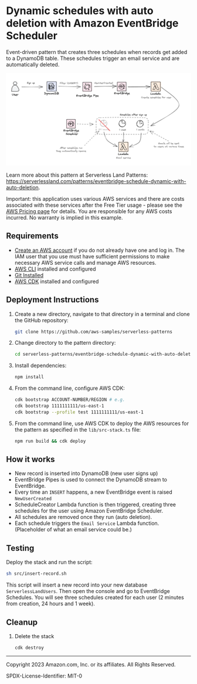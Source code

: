 # Dynamic schedules with auto deletion with Amazon EventBridge Scheduler
Event-driven pattern that creates three schedules when records get added to a DynamoDB table. These schedules trigger an email service and are automatically deleted.

![alt](./architecture.png)

Learn more about this pattern at Serverless Land Patterns: https://serverlessland.com/patterns/eventbridge-schedule-dynamic-with-auto-deletion.

Important: this application uses various AWS services and there are costs associated with these services after the Free Tier usage - please see the [AWS Pricing page](https://aws.amazon.com/pricing/) for details. You are responsible for any AWS costs incurred. No warranty is implied in this example.


## Requirements

- [Create an AWS account](https://portal.aws.amazon.com/gp/aws/developer/registration/index.html) if you do not already have one and log in. The IAM user that you use must have sufficient permissions to make necessary AWS service calls and manage AWS resources.
- [AWS CLI](https://docs.aws.amazon.com/cli/latest/userguide/install-cliv2.html) installed and configured
- [Git Installed](https://git-scm.com/book/en/v2/Getting-Started-Installing-Git)
- [AWS CDK](https://docs.aws.amazon.com/cdk/latest/guide/cli.html) installed and configured

## Deployment Instructions

1. Create a new directory, navigate to that directory in a terminal and clone the GitHub repository:
   ```bash
   git clone https://github.com/aws-samples/serverless-patterns
   ```
2. Change directory to the pattern directory:
   ```bash
   cd serverless-patterns/eventbridge-schedule-dynamic-with-auto-deletion/src
   ```
3. Install dependencies:
   ```bash
   npm install
   ```
4. From the command line, configure AWS CDK:
   ```bash
   cdk bootstrap ACCOUNT-NUMBER/REGION # e.g.
   cdk bootstrap 1111111111/us-east-1
   cdk bootstrap --profile test 1111111111/us-east-1
   ```
5. From the command line, use AWS CDK to deploy the AWS resources for the pattern as specified in the `lib/src-stack.ts` file:
   ```bash
   npm run build && cdk deploy
   ```

## How it works

- New record is inserted into DynamoDB (new user signs up)
- EventBridge Pipes is used to connect the DynamoDB stream to EventBridge.
- Every time an `INSERT` happens, a new EventBridge event is raised `NewUserCreated`
- ScheduleCreator Lambda function is then triggered, creating three schedules for the user using Amazon EventBridge Scheduler.
- All schedules are removed once they run (auto deletion).
- Each schedule triggers the `Email Service` Lambda function. (Placeholder of what an email service could be.)

## Testing

Deploy the stack and run the script:

```sh
sh src/insert-record.sh
```

This script will insert a new record into your new database `ServerlessLandUsers`. Then open the console and go to EventBridge Schedules. You will see three schedules created for each user (2 minutes from creation, 24 hours and 1 week).

## Cleanup

1. Delete the stack
   ```bash
   cdk destroy
   ```

---

Copyright 2023 Amazon.com, Inc. or its affiliates. All Rights Reserved.

SPDX-License-Identifier: MIT-0